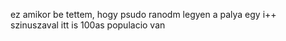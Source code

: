 ez amikor be tettem, hogy psudo ranodm legyen a palya egy i++ szinuszaval
itt is 100as populacio van
